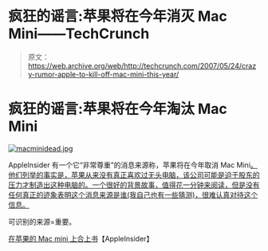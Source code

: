 # 疯狂的谣言:苹果将在今年消灭 Mac Mini——TechCrunch

> 原文：<https://web.archive.org/web/http://techcrunch.com/2007/05/24/crazy-rumor-apple-to-kill-off-mac-mini-this-year/>

# 疯狂的谣言:苹果将在今年淘汰 Mac Mini

[![macminidead.jpg](img/e7680cf79b107764f5af2bfa8ad2bd47.png)](https://web.archive.org/web/20200806012013/http://old.crunchgear.com/wp-content/uploads/macminidead.jpg "macminidead.jpg")

AppleInsider 有一个它“非常尊重”的消息来源称，苹果将在今年取消 Mac Mini[。他们列举的事实是，苹果从来没有真正喜欢过无头电脑，该公司可能是迫于股东的压力才制造出这种电脑的。一个很好的背景故事，值得花一分钟来阅读，但是没有任何真正的迹象表明这个消息来源是谁(我自己也有一些猜测)，很难认真对待这个信息。](https://web.archive.org/web/20200806012013/http://crunchgear.com/2006/09/01/apple-updates-mini/)

可识别的来源=重要。

[在苹果的 Mac mini 上合上书](https://web.archive.org/web/20200806012013/http://www.appleinsider.com/articles/07/05/24/closing_the_book_on_apples_mac_mini.html)【AppleInsider】